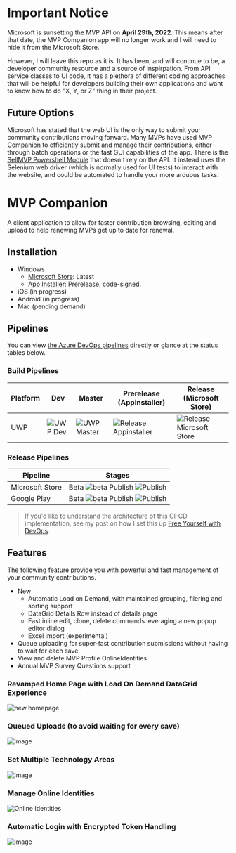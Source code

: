 # Important Notice

Microsoft is sunsetting the MVP API on **April 29th, 2022**. This means after that date, the MVP Companion app will no longer work and I will need to hide it from the Microsoft Store.

However, I will leave this repo as it is. It has been, and will continue to be, a developer community resource and a source of inspirpation. From API service classes to UI code, it has a plethora of different coding approaches that will be helpful for developers building their own applications and want to know how to do "X, Y, or Z" thing in their project.

## Future Options

Microsoft has stated that the web UI is the only way to submit your community contributions moving forward. Many MVPs have used MVP Companion to efficiently submit and manage their contributions, either through batch operations or the fast GUI capabilities of the app. There is the [SellMVP Powershell Module](https://github.com/ZanattaMichael/SelMVP) that doesn't rely on the API. It instead uses the Selenium web driver (which is normally used for UI tests) to interact with the website, and could be automated to handle your more arduous tasks.

# MVP Companion 

A client application to allow for faster contribution browsing, editing and upload to help renewing MVPs get up to date for renewal.

## Installation
- Windows
  - [Microsoft Store](https://www.microsoft.com/store/apps/9NRXNX3WLH77): Latest
  - [App Installer](https://dvlup.blob.core.windows.net/general-app-files/Installers/MvpCompanion/MvpApi.Uwp.appinstaller): Prerelease, code-signed.
- iOS (in progress)
- Android (in progress)
- Mac (pending demand)

## Pipelines

You can view [the Azure DevOps pipelines](https://dev.azure.com/lance/MVP%20Companion%20Ops/_build) directly or glance at the status tables below.

### Build Pipelines

| Platform | Dev | Master | Prerelease (Appinstaller) | Release (Microsoft Store) |
|----------|-----|--------|-----------------|------------------------|
| UWP | ![UWP Dev](https://dev.azure.com/lance/MVP%20Companion%20Ops/_apis/build/status/UWP%20%5BDev%5D) | ![UWP Master](https://dev.azure.com/lance/MVP%20Companion%20Ops/_apis/build/status/UWP%20%5BMaster%5D) | ![Release Appinstaller](https://dev.azure.com/lance/MVP%20Companion%20Ops/_apis/build/status/UWP%20%5BRelease%20Appinstaller%5D) | ![Release Microsoft Store](https://dev.azure.com/lance/MVP%20Companion%20Ops/_apis/build/status/UWP%20%5BRelease%5D?branchName=release)|

### Release Pipelines

| Pipeline | Stages |
|----------|--------|
| Microsoft Store | Beta ![beta](https://vsrm.dev.azure.com/lance/_apis/public/Release/badge/343301de-d63e-46b2-8816-7da7ade8002d/2/2) Publish ![Publish](https://vsrm.dev.azure.com/lance/_apis/public/Release/badge/343301de-d63e-46b2-8816-7da7ade8002d/2/6) |
| Google Play | Beta ![beta](https://vsrm.dev.azure.com/lance/_apis/public/Release/badge/343301de-d63e-46b2-8816-7da7ade8002d/3/4) Publish ![Publish](https://vsrm.dev.azure.com/lance/_apis/public/Release/badge/343301de-d63e-46b2-8816-7da7ade8002d/3/5) |

> If you'd like to understand the architecture of this CI-CD implementation, see my post on how I set this up [Free Yourself with DevOps](https://dvlup.com/2022/03/04/free-yourself-with-devops/).

## Features

The following feature provide you with powerful and fast management of your community contributions.

- New
  - Automatic Load on Demand, with maintained grouping, filering and sorting support
  - DataGrid Details Row instead of details page
  - Fast inline edit, clone, delete commands leveraging a new popup editor dialog
  - Excel import (experimental)
- Queue uploading for super-fast contribution submissions without having to wait for each save.
- View and delete MVP Profile OnlineIdentities
- Annual MVP Survey Questions support

### Revamped Home Page with Load On Demand DataGrid Experience
![new homepage](https://user-images.githubusercontent.com/3520532/153973369-b3a44f1d-024e-4243-a363-51054454cd09.png)

### Queued Uploads (to avoid waiting for every save)
![image](https://content.screencast.com/users/lance.mccarthy/folders/Snagit/media/054a5bfe-3d1f-4aec-b4df-1473d662e789/03.09.2018-18.36.GIF)

### Set Multiple Technology Areas
![image](https://dvlup.blob.core.windows.net/general-app-files/MVP%20Companion/MutipleTechAreas.gif)

### Manage Online Identities
![Online Identities](https://user-images.githubusercontent.com/3520532/50461434-5a614780-094c-11e9-856c-14fdfc1dd5ac.png)

### Automatic Login with Encrypted Token Handling
![image](https://dvlup.blob.core.windows.net/general-app-files/MVP%20Companion/MVP_Companion_1.7_update.gif)
